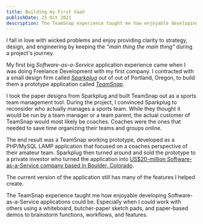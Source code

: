```yaml
---
title: Building my First SaaS
publishDate: 25 Oct 2021
description: The TeamSnap experience taught me how enjoyable developing Software-as-a-Service could be.
---
```


<!-- ![Illustration of woman using a computer receiving likes](/assets/dents/casual-life-3d-likes.webp) -->

I fall in love with wicked problems and enjoy providing clarity to strategy, design, and engineering by keeping the _"main thing the main thing"_ during a project's journey.

My first big _Software-as-a-Service_ application experience came when I was doing Freelance Development with my first company. I contracted with a small design firm called <a href="http://www.sparkplug.com/" target="_blank" rel="noopener noreferrer">_Sparkplug_</a> out of out of Portland, Oregon, to build them a prototype application called <a href="http://www.teamsnap.com/" target="_blank">_TeamSnap_</a>.

I took the paper designs from Sparkplug and built TeamSnap out as a sports team management tool. During the project, I convinced Sparkplug to reconsider who actually manages a sports team. While they thought it would be run by a team manager or a team parent, the actual customer of TeamSnap would most likely be coaches. Coaches were the ones that needed to save time organizing their teams and groups online.

The end result was a TeamSnap working prototype, developed as a PHP/MySQL LAMP application that focused on a coaches perspective of their amateur team. Sparkplug then turned around and sold the prototype to a private investor who turned the application into <a href="http://www.teamsnap.com/" target="_blank">US$20-million Software-as-a-Service company based in Boulder, Colorado</a>.

The current version of the application still has many of the features I helped create.

The TeamSnap experience taught me how enjoyable developing Software-as-a-Service applications could be. Especially when I could work with others using a whiteboard, butcher-paper sketch pads, and paper-based demos to brainstorm functions, workflows, and features.
